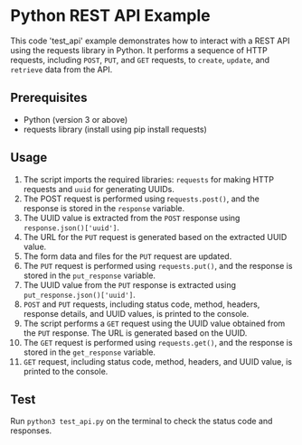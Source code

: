 # Python REST API Example

This code 'test_api' example demonstrates how to interact with a REST API using the requests library in Python. It performs a sequence of HTTP requests, including `POST`, `PUT`, and `GET` requests, to `create`, `update`, and `retrieve` data from the API.

## Prerequisites
* Python (version 3 or above)
* requests library (install using pip install requests)

## Usage
1. The script imports the required libraries: `requests` for making HTTP requests and `uuid` for generating UUIDs.
2. The POST request is performed using r`equests.post()`, and the response is stored in the `response` variable.
3. The UUID value is extracted from the `POST` response using `response.json()['uuid']`.
4. The URL for the `PUT` request is generated based on the extracted UUID value.
5. The form data and files for the `PUT` request are updated.
6. The `PUT` request is performed using `requests.put()`, and the response is stored in the `put_response` variable.
7. The UUID value from the `PUT` response is extracted using `put_response.json()['uuid']`.
8. `POST` and `PUT` requests, including status code, method, headers, response details, and UUID values, is printed to the console.
9. The script performs a `GET` request using the UUID value obtained from the `PUT` response. The URL is generated based on the UUID.
10. The `GET` request is performed using `requests.get()`, and the response is stored in the `get_response` variable.
11. `GET` request, including status code, method, headers, and UUID value, is printed to the console.

## Test
Run `python3 test_api.py` on the terminal to check the status code and responses.
